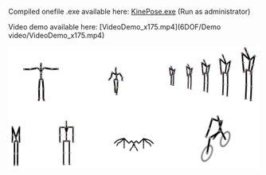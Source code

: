 Compiled onefile .exe available here: [KinePose.exe](6DOF/Dist/KinePose.exe) (Run as administrator)

Video demo available here: [VideoDemo_x175.mp4](6DOF/Demo video/VideoDemo_x175.mp4)

<img src="../images/chains.png" alt="KinePose Chains" width="900"/>
